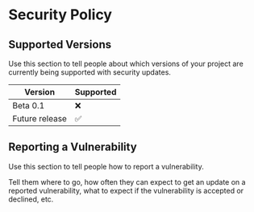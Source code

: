 # Security Policy

## Supported Versions

Use this section to tell people about which versions of your project are
currently being supported with security updates.

| Version | Supported          |
| ------- | ------------------ |
| Beta 0.1| :x:                |
| Future release | ✅          |

## Reporting a Vulnerability

Use this section to tell people how to report a vulnerability.

Tell them where to go, how often they can expect to get an update on a
reported vulnerability, what to expect if the vulnerability is accepted or
declined, etc.
